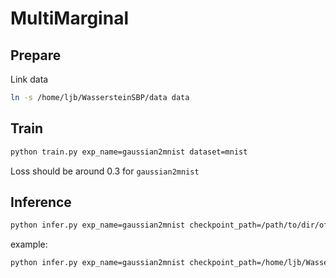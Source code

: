 # MultiMarginal

## Prepare

Link data 

```bash
ln -s /home/ljb/WassersteinSBP/data data
```

## Train

```bash
python train.py exp_name=gaussian2mnist dataset=mnist
```

Loss should be around 0.3 for `gaussian2mnist`

## Inference

```bash
python infer.py exp_name=gaussian2mnist checkpoint_path=/path/to/dir/of/checkpoint
```

example:
```bash
python infer.py exp_name=gaussian2mnist checkpoint_path=/home/ljb/WassersteinSBP/experiments/gaussian2mnist_new
```

